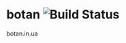 # botan ![Build Status](https://github.com/yurii-hunter/botan/workflows/build/badge.svg)

botan.in.ua
